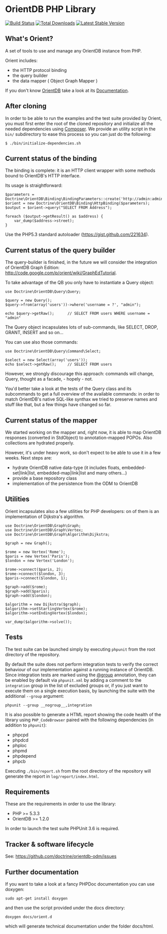 # OrientDB PHP Library

[![Build Status](https://secure.travis-ci.org/doctrine/orientdb-odm.png?branch=master)](http://secure.travis-ci.org/doctrine/orientdb-odm)
[![Total Downloads](https://poser.pugx.org/doctrine/orientdb-odm/downloads.png)](https://packagist.org/packages/doctrine/orientdb-odm)
[![Latest Stable Version](https://poser.pugx.org/doctrine/orientdb-odm/v/stable.png)](https://packagist.org/packages/doctrine/orientdb-odm)
## What's Orient?

A set of tools to use and manage any OrientDB instance from PHP.

Orient includes:

* the HTTP protocol binding
* the query builder
* the data mapper ( Object Graph Mapper )

If you don't know [OrientDB](http://www.orientechnologies.com/) take a look at its [Documentation](http://code.google.com/p/orient).


## After cloning

In order to be able to run the examples and the test suite provided by Orient, you must first enter the root of
the cloned repository and initialize all the needed dependencies using [Composer](http://getcomposer.org/).
We provide an utility script in the `bin/` subdirectory to ease this process so you can just do the following:

```
$ ./bin/initialize-dependencies.sh
```


## Current status of the binding

The binding is complete: it is an HTTP client wrapper with some methods bound to OrientDB's HTTP interface.

Its usage is straightforward:

```
$parameters = Doctrine\OrientDB\Binding\BindingParameters::create('http://admin:admin@127.0.0.1:2480/demo');
$orient = new Doctrine\OrientDB\Binding\HttpBinding($parameters);
$output = $orient->query("SELECT FROM Address");

foreach ($output->getResult() as $address) {
    var_dump($address->street);
}
```

Use the PHP5.3 standard autoloader (https://gist.github.com/221634).


## Current status of the query builder

The query-builder is finished, in the future we will consider the integration of OrientDB
Graph Edition: http://code.google.com/p/orient/wiki/GraphEdTutorial.

To take advantage of the QB you only have to instantiate a Query object:

```
use Doctrine\OrientDB\Query\Query;

$query = new Query();
$query->from(array('users'))->where('username = ?', "admin");

echo $query->getRaw();      // SELECT FROM users WHERE username = "admin"
```

The Query object incapsulates lots of sub-commands, like SELECT, DROP, GRANT, INSERT
and so on...

You can use also those commands:

```
use Doctrine\OrientDB\Query\Command\Select;

$select = new Select(array('users'));
echo $select->getRaw();     // SELECT FROM users
```

However, we strongly discourage this approach: commands will change, Query, thought as a facade, - hopely - not.

You'd better take a look at the tests of the Query class and its subcommands to get
a full overview of the available commands: in order to match OrientDB's native
SQL-like synthax we tried to preserve names and stuff like that, but a few things
have changed so far.


## Current status of the mapper

We started working on the mapper and, right now, it is able to map OrientDB responses (converted in StdObject) to annotation-mapped POPOs.
Also collections are hydrated properly.

However, it's under heavy work, so don't expect to be able to use it in a few weeks. Next steps are:

* hydrate OrientDB native data-type (it includes floats, embedded-set|link|list, embedded-map|link|list and many others...)
* provide a base repository class
* implementation of the persistence from the ODM to OrientDB


## Utilities

Orient incapsulates also a few utilities for PHP developers: on of them is an implementation of Dijkstra's algorithm.

```
use Doctrine\OrientDB\Graph\Graph;
use Doctrine\OrientDB\Graph\Vertex;
use Doctrine\OrientDB\Graph\Algorithm\Dijkstra;

$graph = new Graph();

$rome = new Vertex('Rome');
$paris = new Vertex('Paris');
$london = new Vertex('London');

$rome->connect($paris, 2);
$rome->connect($london, 3);
$paris->connect($london, 1);

$graph->add($rome);
$graph->add($paris);
$graph->add($london);

$algorithm = new Dijkstra($graph);
$algorithm->setStartingVertex($rome);
$algorithm->setEndingVertex($london);

var_dump($algorithm->solve());
```


## Tests

The test suite can be launched simply by executing `phpunit` from the root directory of the repository.

By default the suite does not perform integration tests to verify the correct behaviour of our implementation against a running instance of OrientDB.
Since integration tests are marked using the [@group](http://www.phpunit.de/manual/current/en/appendixes.annotations.html#appendixes.annotations.group)
annotation, they can be enabled by default via `phpunit.xml` by adding a comment to the `integration` group in the list of excluded groups or,
if you just want to execute them on a single execution basis, by launching the suite with the additional `--group` argument:

```
phpunit --group __nogroup__,integration
```

It is also possible to generate a HTML report showing the code health of the library using `PHP_CodeBrowser` paired with the following dependencies
(in addition to `phpunit`):

* phpcpd
* phpdcd
* phploc
* phpmd
* phpdepend
* phpcb

Executing `./bin/report.sh` from the root directory of the repository will generate the report in `log/report/index.html`.


## Requirements

These are the requirements in order to use the library:

* PHP >= 5.3.3
* OrientDB >= 1.2.0

In order to launch the test suite PHPUnit 3.6 is required.


## Tracker & software lifecycle

See: https://github.com/doctrine/orientdb-odm/issues


## Further documentation

If you want to take a look at a fancy PHPDoc documentation you can use doxygen:

```
sudo apt-get install doxygen
```

and then use the script provided under the docs directory:

```
doxygen docs/orient.d
```

which will generate technical documentation under the folder docs/html.
